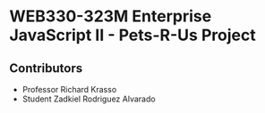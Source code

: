 # WEB330-323M Enterprise JavaScript II - Pets-R-Us Project
## Contributors
* Professor Richard Krasso
* Student Zadkiel Rodriguez Alvarado
